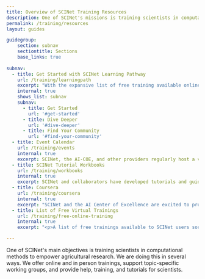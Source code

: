 ```yaml
---
title: Overview of SCINet Training Resources
description: One of SCINet's missions is training scientists in computational methods to empower agricultural research.
permalink: /training/resources
layout: guides

guidegroup:
    section: subnav
    sectiontitle: Sections
    base_links: true
 
subnav:
  - title: Get Started with SCINet Learning Pathway
    url: /training/learningpath
    excerpt: "With the expansive list of free training available online, finding the right training to meet your learning needs can be daunting. Take the first steps in getting started with your introductory learning path to help you get started with SCINet. Learn about SCINet, how to sign up for an account, and what is possible when supported by SCINet infrastructure. Then dive in with hands-on tutorials available across multiple searchable platforms to find the information you need for just-in-time learning."
    internal: true
    shows_list: subnav
    subnav: 
      - title: Get Started
        url: '#get-started'
      - title: Dive Deeper
        url: '#dive-deeper'
      - title: Find Your Community
        url: '#find-your-community'
  - title: Event Calendar
    url: /training/events
    internal: true
    excerpt: SCINet, the AI-COE, and other providers regularly host a variety of events and trainings. Information on how to attend these events will be posted on this page closer to the event date. You might want to <a href="/scinet-site/training/events/archive">take a look at events we’ve hosted in the past</a>, too.
  - title: SCINet Tutorial Workbooks
    url: /training/workbooks
    internal: true
    excerpt: SCINet and collaborators have developed tutorials and guides to the HPC that are tailored to specific topics and needs.
  - title: Coursera
    url: /training/coursera
    internal: true
    excerpt: "SCINet and the AI Center of Excellence are excited to provide training opportunities through Coursera. While many Coursera courses can be audited for free, ARS scientists and support staff can gain free access to a wider range of courses by applying for a 3-month SCINet-sponsored license. Successful completion of courses and specializations may result in widely recognized certificates and credentials."
  - title: List of Free Virtual Trainings
    url: /training/free-online-training
    internal: true
    excerpt: "<p>A list of free trainings available to SCINet users sorted by topic.  This is not an exhaustive list, but may help you get started.</p><p>We also have <a href='/scinet-site/training/access'>instructions on how to access the various learning platforms.</a></p>"

---
```


One of SCINet's main objectives is training scientists in computational methods to empower agricultural research. We are doing this in several ways. We offer online and in person trainings, support topic-specific working groups, and provide help, training, and tutorials for scientists.

<br>
